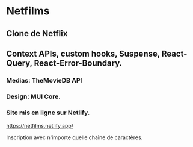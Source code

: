 # Netfilms

## Clone de Netflix

## Context APIs, custom hooks, Suspense, React-Query, React-Error-Boundary.

### Medias: TheMovieDB API

### Design: MUI Core.

### Site mis en ligne sur Netlify.

https://netfilms.netlify.app/

Inscription avec n'importe quelle chaîne de caractères.
